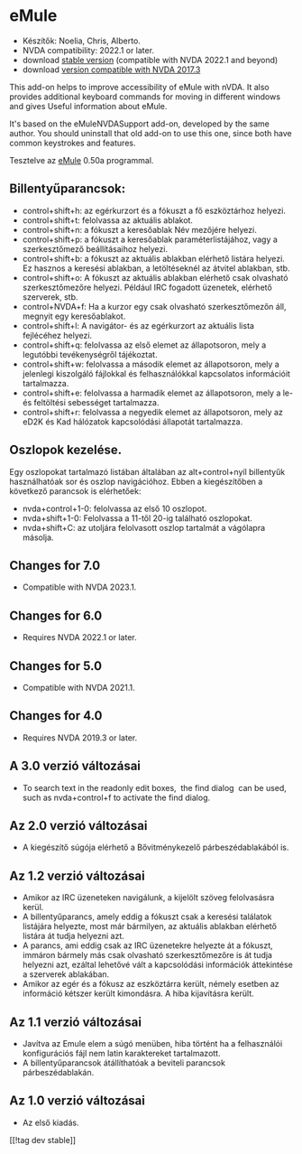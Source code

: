 # eMule #

*	Készítők: Noelia, Chris, Alberto.
*	NVDA compatibility: 2022.1 or later.
*	download [stable version][1] (compatible with NVDA 2022.1 and beyond)
*	download [version compatible with NVDA 2017.3][4]

This add-on helps to improve accessibility of eMule with nVDA.  It also
provides additional keyboard commands for moving in different windows and
gives Useful information about eMule.

It's based on the eMuleNVDASupport add-on, developed by the same author. You
should uninstall that old add-on to use this one, since both have common
keystrokes and features.

Tesztelve az [eMule][2] 0.50a programmal.

## Billentyűparancsok: ##

*	control+shift+h: az egérkurzort és a fókuszt a fő eszköztárhoz helyezi.
*	control+shift+t: felolvassa az aktuális ablakot.
*	control+shift+n: a fókuszt a keresőablak Név mezőjére helyezi.
*	control+shift+p: a fókuszt a keresőablak paraméterlistájához, vagy a
  szerkesztőmező beállításaihoz helyezi.
*	control+shift+b: a fókuszt az aktuális ablakban elérhető listára
  helyezi. Ez hasznos a keresési ablakban, a letöltéseknél az átvitel
  ablakban, stb.
*	control+shift+o: A fókuszt az aktuális ablakban elérhető csak olvasható
  szerkesztőmezőre helyezi. Például IRC fogadott üzenetek, elérhető
  szerverek, stb.
*	control+NVDA+f: Ha a kurzor egy csak olvasható szerkesztőmezőn áll,
  megnyit egy keresőablakot.
*	control+shift+l: A navigátor- és az egérkurzort az aktuális lista
  fejlécéhez helyezi.
*	control+shift+q: felolvassa az első elemet az állapotsoron, mely a
  legutóbbi tevékenységről tájékoztat.
*	control+shift+w: felolvassa a második elemet az állapotsoron, mely a
  jelenlegi kiszolgáló fájlokkal és felhasználókkal kapcsolatos információit
  tartalmazza.
*	control+shift+e: felolvassa a harmadik elemet az állapotsoron, mely a le-
  és feltöltési sebességet tartalmazza.
*	control+shift+r: felolvassa a negyedik elemet az állapotsoron, mely az
  eD2K és Kad hálózatok kapcsolódási állapotát tartalmazza.

## Oszlopok kezelése. ##

Egy oszlopokat tartalmazó listában általában az alt+control+nyíl billentyűk
használhatóak sor és oszlop navigációhoz. Ebben a kiegészítőben a következő
parancsok is elérhetőek:

*	nvda+control+1-0: felolvassa az első 10 oszlopot.
*	nvda+shift+1-0: Felolvassa a 11-től 20-ig található oszlopokat.
*	nvda+shift+C: az utoljára felolvasott oszlop tartalmát a vágólapra
  másolja.

## Changes for 7.0
* Compatible with NVDA 2023.1.

## Changes for 6.0
*	Requires NVDA 2022.1 or later.

## Changes for 5.0
*	Compatible with NVDA 2021.1.

## Changes for 4.0 ##
*	Requires NVDA 2019.3 or later.

## A 3.0 verzió változásai ##
*	 To search text in the readonly edit boxes,  the find dialog  can be used,
   such as nvda+control+f to activate the find dialog.

## Az 2.0 verzió változásai ##
*	 A kiegészítő súgója elérhető a Bővitménykezelő párbeszédablakából is.

## Az 1.2 verzió változásai ##
*	 Amikor az IRC üzeneteken navigálunk, a kijelölt szöveg felolvasásra
   kerül.
*	 A billentyűparancs, amely eddig a fókuszt csak a keresési találatok
   listájára helyezte, most már bármilyen, az aktuális ablakban elérhető
   listára át tudja helyezni azt.
*	 A parancs, ami eddig csak az IRC üzenetekre helyezte át a fókuszt,
   immáron bármely más csak olvasható szerkesztőmezőre is át tudja helyezni
   azt, ezáltal lehetővé vált a kapcsolódási információk áttekintése a
   szerverek ablakában.
*	 Amikor az egér és a fókusz az eszköztárra került, némely esetben az
   információ kétszer került kimondásra. A hiba kijavításra került.

## Az 1.1 verzió változásai ##
*	 Javítva az Emule elem a súgó menüben, hiba történt ha a felhasználói
   konfigurációs fájl nem latin karaktereket tartalmazott.
*	 A billentyűparancsok átállíthatóak a beviteli parancsok párbeszédablakán.

## Az 1.0 verzió változásai ##
*	 Az első kiadás.

[[!tag dev stable]]

[1]: https://addons.nvda-project.org/files/get.php?file=eMule

[2]: https://www.emule-project.net


[4]: http://addons.nvda-project.org/files/get.php?file=em-o
